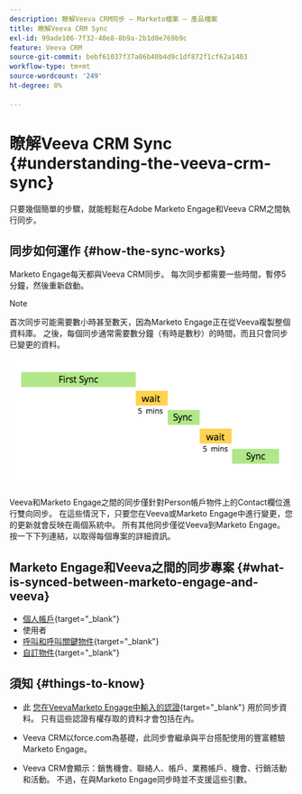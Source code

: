 ```yaml
---
description: 瞭解Veeva CRM同步 — Marketo檔案 — 產品檔案
title: 瞭解Veeva CRM Sync
exl-id: 99ade106-7f32-40e8-8b9a-2b1d0e769b9c
feature: Veeva CRM
source-git-commit: bebf61037f37a06b40b4d9c1df872f1cf62a1403
workflow-type: tm+mt
source-wordcount: '249'
ht-degree: 0%

---
```


# 瞭解Veeva CRM Sync {#understanding-the-veeva-crm-sync}

只要幾個簡單的步驟，就能輕鬆在Adobe Marketo Engage和Veeva CRM之間執行同步。

## 同步如何運作 {#how-the-sync-works}

Marketo Engage每天都與Veeva CRM同步。 每次同步都需要一些時間，暫停5分鐘，然後重新啟動。

>[!NOTE]
>
>首次同步可能需要數小時甚至數天，因為Marketo Engage正在從Veeva複製整個資料庫。 之後，每個同步通常需要數分鐘（有時是數秒）的時間，而且只會同步已變更的資料。

![](assets/understanding-the-veeva-sync-1.png)

Veeva和Marketo Engage之間的同步僅針對Person帳戶物件上的Contact欄位進行雙向同步。 在這些情況下，只要您在Veeva或Marketo Engage中進行變更，您的更新就會反映在兩個系統中。 所有其他同步僅從Veeva到Marketo Engage。 按一下下列連結，以取得每個專案的詳細資訊。

## Marketo Engage和Veeva之間的同步專案 {#what-is-synced-between-marketo-engage-and-veeva}

* [個人帳戶](/help/marketo/product-docs/crm-sync/veeva-crm-sync/sync-details/person-account-sync-faq.md){target="_blank"}
* 使用者
* [呼叫和呼叫關鍵物件](/help/marketo/product-docs/crm-sync/veeva-crm-sync/sync-details/syncing-call-and-call-key-messages.md){target="_blank"}
* [自訂物件](/help/marketo/product-docs/crm-sync/veeva-crm-sync/sync-details/custom-object-sync.md){target="_blank"}

## 須知 {#things-to-know}

* 此 [您在VeevaMarketo Engage中輸入的認證](/help/marketo/product-docs/crm-sync/salesforce-sync/setup/enterprise-unlimited-edition/step-2-of-3-create-a-salesforce-user-for-marketo-enterprise-unlimited.md){target="_blank"} 用於同步資料。 只有這些認證有權存取的資料才會包括在內。

* Veeva CRM以force.com為基礎，此同步會繼承與平台搭配使用的豐富體驗Marketo Engage。

* Veeva CRM會顯示：銷售機會、聯絡人、帳戶、業務帳戶、機會、行銷活動和活動。 不過，在與Marketo Engage同步時並不支援這些引數。
